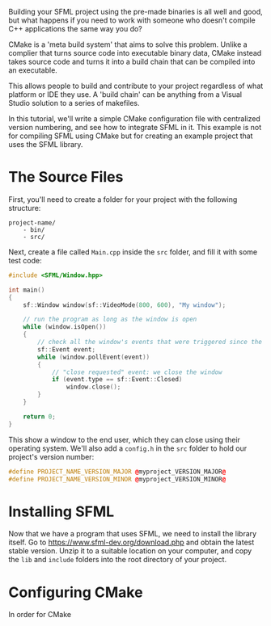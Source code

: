 Building your SFML project using the pre-made binaries is all well and good,
but what happens if you need to work with someone who doesn't compile C++
applications the same way you do?

CMake is a 'meta build system' that aims to solve this problem.
Unlike a complier that turns source code into executable binary data,
CMake instead takes source code and turns it into a build chain that can be
compiled into an executable.

This allows people to build and contribute to your project
regardless of what platform or IDE they use. A 'build chain' can be anything
from a Visual Studio solution to a series of makefiles.

In this tutorial, we'll write a simple CMake configuration file with centralized
version numbering, and see how to integrate SFML in it. This example is not for
compiling SFML using CMake but for creating an example project that uses the
SFML library.

# The Source Files
First, you'll need to create a folder for your project with the following
structure:

```
project-name/
	- bin/
	- src/
```

Next, create a file called `Main.cpp` inside the `src` folder, and fill it with
some test code:

```cpp
#include <SFML/Window.hpp>

int main()
{
    sf::Window window(sf::VideoMode(800, 600), "My window");

    // run the program as long as the window is open
    while (window.isOpen())
    {
        // check all the window's events that were triggered since the last iteration of the loop
        sf::Event event;
        while (window.pollEvent(event))
        {
            // "close requested" event: we close the window
            if (event.type == sf::Event::Closed)
                window.close();
        }
    }

    return 0;
}
```

This show a window to the end user, which they can close using their operating
system. We'll also add a `config.h` in the `src` folder to hold our project's
version number:

```cpp
#define PROJECT_NAME_VERSION_MAJOR @myproject_VERSION_MAJOR@
#define PROJECT_NAME_VERSION_MINOR @myproject_VERSION_MINOR@
```

# Installing SFML
Now that we have a program that uses SFML, we need to install the library itself.
Go to https://www.sfml-dev.org/download.php and obtain the latest stable version.
Unzip it to a suitable location on your computer, and copy the `lib` and `include`
folders into the root directory of your project.

# Configuring CMake
In order for CMake